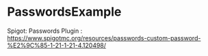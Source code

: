 # PasswordsExample

Spigot: Passwords Plugin : https://www.spigotmc.org/resources/passwords-custom-password-%E2%9C%85-1-21-1-21-4.120498/
